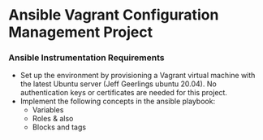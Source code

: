 # Ansible Vagrant Configuration Management Project

### Ansible Instrumentation Requirements
- Set up the environment by provisioning a Vagrant virtual machine with the latest Ubuntu server (Jeff Geerlings ubuntu 20.04). No authentication keys or certificates are needed for this project.
- Implement the following concepts in the ansible playbook:
  - Variables
  - Roles & also
  - Blocks and tags
